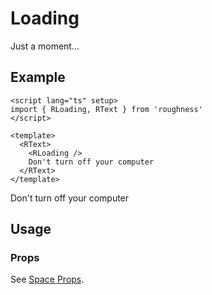 <script lang="ts" setup>
import { RDetails, RLoading, RSpace, RTable, RText } from 'roughness'
</script>

# Loading

Just a moment...

## Example

<RDetails>
  <template #summary>Show Code</template>

```vue
<script lang="ts" setup>
import { RLoading, RText } from 'roughness'
</script>

<template>
  <RText>
    <RLoading />
    Don't turn off your computer
  </RText>
</template>
```

</RDetails>

<RText>
  <RLoading />
  Don't turn off your computer
</RText>

## Usage

### Props

<RPropsTable>

  <RProp name="...">

  See [Space Props](/components/space#props).

  </RProp>

</RPropsTable>
